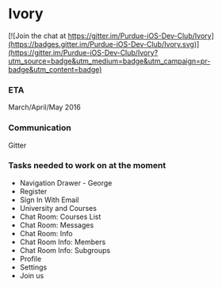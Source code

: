# Ivory

[![Join the chat at https://gitter.im/Purdue-iOS-Dev-Club/Ivory](https://badges.gitter.im/Purdue-iOS-Dev-Club/Ivory.svg)](https://gitter.im/Purdue-iOS-Dev-Club/Ivory?utm_source=badge&utm_medium=badge&utm_campaign=pr-badge&utm_content=badge)

### ETA

March/April/May 2016

### Communication

Gitter

### Tasks needed to work on at the moment

* Navigation Drawer - George
* Register
* Sign In With Email
* University and Courses
* Chat Room: Courses List
* Chat Room: Messages
* Chat Room: Info
* Chat Room Info: Members
* Chat Room Info: Subgroups
* Profile
* Settings
* Join us
